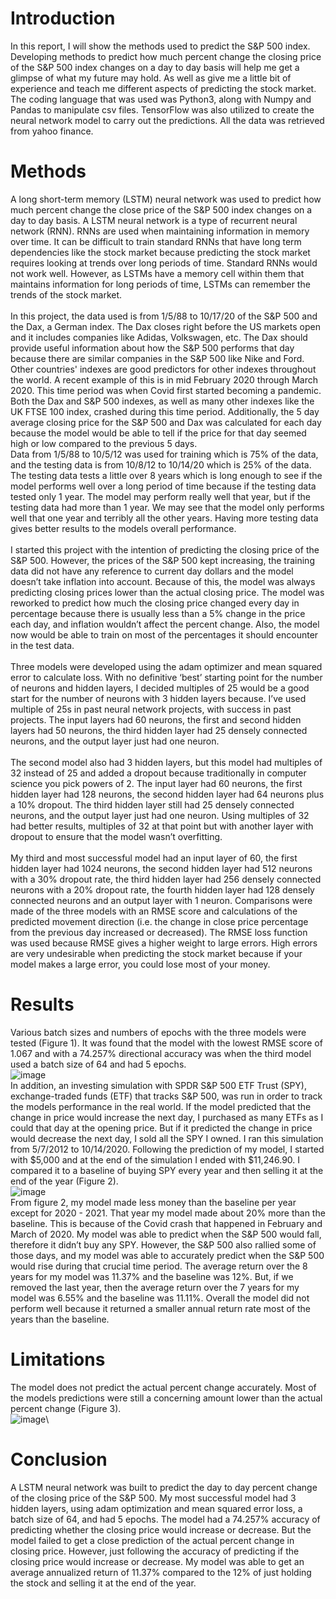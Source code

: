 # Introduction
In this report, I will show the methods used to predict the S&P 500 index. Developing methods to predict how much percent change the closing price of the S&P 500 index changes on a day to day basis will help me get a glimpse of what my future may hold. As well as give me a little bit of experience and teach me different aspects of predicting the stock market. The coding language that was used was Python3, along with Numpy and Pandas to manipulate csv files. TensorFlow was also utilized to create the neural network model to carry out the predictions. All the data was retrieved from yahoo finance. 
# Methods
A long short-term memory (LSTM) neural network was used to predict how much percent change the close price of the S&P 500 index changes on a day to day basis. A LSTM neural network is a type of recurrent neural network (RNN). RNNs are used when maintaining information in memory over time. It can be difficult to train standard RNNs that have long term dependencies like the stock market because predicting the stock market requires looking at trends over long periods of time. Standard RNNs would not work well. However, as LSTMs have a memory cell within them that maintains information for long periods of time, LSTMs can remember the trends of the stock market.\
\
In this project,  the data used is from 1/5/88 to 10/17/20 of the S&P 500 and the Dax, a German index. The Dax closes right before the US markets open and it includes companies like Adidas, Volkswagen, etc. The Dax should provide useful information about how the S&P 500 performs that day because there are similar companies in the S&P 500 like Nike and Ford. Other countries' indexes are good predictors for other indexes throughout the world. A recent example of this is in mid February 2020 through March 2020. This time period was when Covid first started becoming a pandemic. Both the Dax and S&P 500 indexes, as well as many other indexes like the UK FTSE 100 index, crashed during this time period. Additionally, the 5 day average closing price for the S&P 500 and Dax was calculated for each day because the model would be able to tell if the price for that day seemed high or low compared to the previous 5 days.\
Data from 1/5/88 to 10/5/12 was used for training which is 75% of the data, and the testing data is from 10/8/12 to 10/14/20 which is 25% of the data. The testing data tests a little over 8 years which is long enough to see if the model performs well over a long period of time because if the testing data tested only 1 year. The model may perform really well that year, but if the testing data had more than 1 year. We may see that the model only performs well that one year and terribly all the other years. Having more testing data gives better results to the models overall performance.\
\
	I started this project with the intention of predicting the closing price of the S&P 500. However,  the prices of the S&P 500 kept increasing, the training data did not have any reference to current day dollars and the model doesn’t take inflation into account. Because of this, the model was always predicting closing prices lower than the actual closing price. The model was reworked to predict how much the closing price changed every day in percentage because there is usually less than a 5% change in the price each day, and inflation wouldn’t affect the percent change. Also, the model now would be able to train on most of the percentages it should encounter in the test data.\
\
Three models were developed using the adam optimizer and mean squared error to calculate loss. With no definitive ‘best’ starting point for the number of neurons and hidden layers, I decided multiples of 25 would be a good start for the number of neurons with 3 hidden layers because. I’ve used multiple of 25s in past neural network projects, with success in past projects. The input layers had 60 neurons, the first and second hidden layers had 50 neurons, the third hidden layer had 25 densely connected neurons, and the output layer just had one neuron.\
\
The second model also had 3 hidden layers, but this model had multiples of 32 instead of 25 and added a dropout because traditionally in computer science you pick powers of 2. The input layer had 60 neurons, the first hidden layer had 128 neurons, the second hidden layer had 64 neurons plus a 10% dropout. The third hidden layer still had 25 densely connected neurons, and the output layer just had one neuron. Using multiples of 32 had better results, multiples of 32  at that point but with another layer with dropout to ensure that the model wasn’t overfitting. \
\
My third and most successful model had an input layer of 60, the first hidden layer had 1024 neurons, the second hidden layer had 512 neurons with a 30% dropout rate, the third hidden layer had 256 densely connected neurons with a 20% dropout rate, the fourth hidden layer had 128 densely connected neurons and an output layer with 1 neuron. Comparisons were made of the three models with an RMSE score and calculations of the predicted movement direction (i.e. the change in close price percentage from the previous day increased or decreased). The RMSE loss function was used because RMSE gives a higher weight to large errors. High errors are very undesirable when predicting the stock market because if your model makes a large error, you could lose most of your money.
# Results
Various batch sizes and numbers of epochs with the three models were tested (Figure 1). It was found that the model with the lowest RMSE score of 1.067 and with a 74.257% directional accuracy was when the third model used a batch size of 64 and had 5 epochs.\
![image](https://user-images.githubusercontent.com/54549208/107701433-e480dd00-6c86-11eb-8e37-b3191b8e6263.png)\
In addition, an investing simulation with SPDR S&P 500 ETF Trust (SPY), exchange-traded funds (ETF) that tracks S&P 500, was run in order to track the models performance in the real world. If the model predicted that the change in price would increase the next day, I purchased as many ETFs as I could that day at the opening price. But if it predicted the change in price would decrease the next day, I sold all the SPY I owned. I ran this simulation from 5/7/2012 to 10/14/2020. Following the prediction of my model, I started with $5,000 and at the end of the simulation I ended with $11,246.90. I compared it to a baseline of buying SPY every year and then selling it at the end of the year (Figure 2).\
![image](https://user-images.githubusercontent.com/54549208/107701487-fc586100-6c86-11eb-8cc5-576f28b7a893.png)\
From figure 2, my model made less money than the baseline per year except for 2020 - 2021. That year my model made about 20% more than the baseline. This is because of the Covid crash that happened in February and March of 2020. My model was able to predict when the S&P 500 would fall, therefore it didn’t buy any SPY. However, the S&P 500 also rallied some of those days, and my model was able to accurately predict when the S&P 500 would rise during that crucial time period. The average return over the 8 years for my model was 11.37% and the baseline was 12%. But, if we removed the last year, then the average return over the 7 years for my model was 6.55% and the baseline was 11.11%. Overall the model did not perform well because it returned a smaller annual return rate most of the years than the baseline.
# Limitations
The model does not predict the actual percent change accurately. Most of the models predictions were still a concerning amount lower than the actual percent change (Figure 3).\
![image](https://user-images.githubusercontent.com/54549208/107701546-11cd8b00-6c87-11eb-92bb-27b3ca98e912.png)\
# Conclusion
A LSTM neural network was built to predict the day to day percent change of the closing price of the S&P 500. My most successful model had 3 hidden layers, using adam optimization and mean squared error loss, a batch size of 64, and had 5 epochs. The model had a 74.257% accuracy of predicting whether the closing price would increase or decrease. But the model failed to get a close prediction of the actual percent change in closing price. However, just following the accuracy of predicting if the closing price would increase or decrease. My model was able to get an average annualized return of 11.37% compared to the 12% of just holding the stock and selling it at the end of the year.
